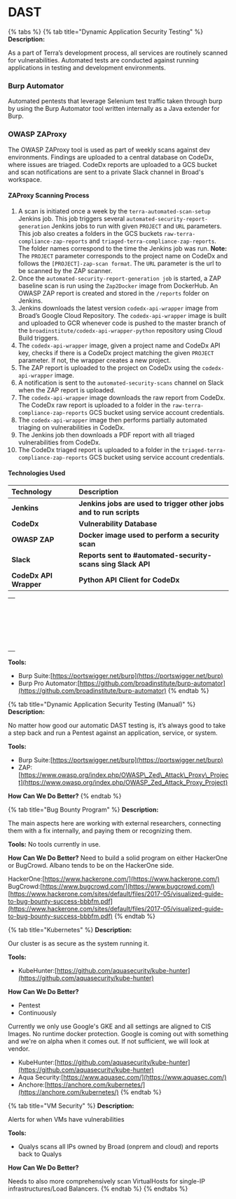 # DAST

{% tabs %}
{% tab title="Dynamic Application Security Testing" %}
**Description:**

As a part of Terra’s development process, all services are routinely scanned for vulnerabilities. Automated tests are conducted against running applications in testing and development environments.

### Burp Automator

Automated pentests that leverage Selenium test traffic taken through burp by using the Burp Automator tool written internally as a Java extender for Burp.

### OWASP ZAProxy

The OWASP ZAProxy tool is used as part of weekly scans against dev environments. Findings are uploaded to a central database on CodeDx, where issues are triaged. CodeDx reports are uploaded to a GCS bucket and scan notifications are sent to a private Slack channel in Broad's workspace.

#### ZAProxy Scanning Process

1. A scan is initiated once a week by the `terra-automated-scan-setup` Jenkins job. This job triggers several `automated-security-report-generation` Jenkins jobs to run with given `PROJECT` and `URL` parameters. This job also creates a folders in the GCS buckets `raw-terra-compliance-zap-reports` and `triaged-terra-compliance-zap-reports`. The folder names correspond to the time the Jenkins job was run. **Note:** The `PROJECT` parameter corresponds to the project name on CodeDx and follows the `[PROJECT]-zap-scan format`. The `URL` parameter is the url to be scanned by the ZAP scanner.
2. Once the `automated-security-report-generation job` is started, a ZAP baseline scan is run using the `Zap2Docker` image from DockerHub. An OWASP ZAP report is created and stored in the `/reports` folder on Jenkins.
3. Jenkins downloads the latest version `codedx-api-wrapper` image from Broad’s Google Cloud Repository. The `codedx-api-wrapper` image is built and uploaded to GCR whenever code is pushed to the master branch of the `broadinstitute/codedx-api-wrapper-python` repository using Cloud Build triggers.
4. The `codedx-api-wrapper` image, given a project name and CodeDx API key, checks if there is a CodeDx project matching the given `PROJECT` parameter. If not, the wrapper creates a new project.
5. The  ZAP report is uploaded to the project on CodeDx using the `codedx-api-wrapper` image.
6. A notification is sent to the `automated-security-scans` channel on Slack when the ZAP report is uploaded.
7. The `codedx-api-wrapper` image downloads the raw report from CodeDx. The CodeDx raw report is uploaded to a folder in the `raw-terra-compliance-zap-reports` GCS bucket using service account credentials.
8. The `codedx-api-wrapper` image then performs partially automated triaging on vulnerabilities in CodeDx. 
9. The Jenkins job then downloads a PDF report with all triaged vulnerabilities from CodeDx. 
10. The CodeDx triaged report is uploaded to a folder in the `triaged-terra-compliance-zap-reports` GCS bucket using service account credentials.

#### Technologies Used

| **Technology** | **Description** |
| :--- | :--- |
| **Jenkins** | **Jenkins jobs are used to trigger other jobs and to run scripts** |
| **CodeDx** | **Vulnerability Database** |
| **OWASP ZAP** | **Docker image used to perform a security scan** |
| **Slack** | **Reports sent to \#automated-security-scans sing Slack API** |
| **CodeDx API Wrapper** | **Python API Client for CodeDx**  |

|  |
| :--- |
|  |
|  |
|  |
|  |
|  |
|  |
|  |
|  |
|  |
|  |
|  |
|  |
|  |
|  |
|  |
|  |
|  |
|  |
|  |
|  |

**Tools:**

* Burp Suite:[https://portswigger.net/burp](https://portswigger.net/burp)
* Burp Pro Automator:[https://github.com/broadinstitute/burp-automator](https://github.com/broadinstitute/burp-automator)
{% endtab %}

{% tab title="Dynamic Application Security Testing \(Manual\)" %}
**Description:**

No matter how good our automatic DAST testing is, it’s always good to take a step back and run a Pentest against an application, service, or system.

**Tools:**

* Burp Suite:[https://portswigger.net/burp](https://portswigger.net/burp)
* ZAP:[https://www.owasp.org/index.php/OWASP\_Zed\_Attack\_Proxy\_Project](https://www.owasp.org/index.php/OWASP_Zed_Attack_Proxy_Project)

**How Can We Do Better?**
{% endtab %}

{% tab title="Bug Bounty Program" %}
**Description:**

The main aspects here are working with external researchers, connecting them with a fix internally, and paying them or recognizing them.

**Tools:** No tools currently in use.

**How Can We Do Better?** Need to build a solid program on either HackerOne or BugCrowd. Albano tends to be on the HackerOne side.

HackerOne:[https://www.hackerone.com/](https://www.hackerone.com/) BugCrowd:[https://www.bugcrowd.com/](https://www.bugcrowd.com/) [https://www.hackerone.com/sites/default/files/2017-05/visualized-guide-to-bug-bounty-success-bbbfm.pdf](https://www.hackerone.com/sites/default/files/2017-05/visualized-guide-to-bug-bounty-success-bbbfm.pdf)
{% endtab %}

{% tab title="Kubernetes" %}
**Description:**

Our cluster is as secure as the system running it.

**Tools:**

* KubeHunter:[https://github.com/aquasecurity/kube-hunter](https://github.com/aquasecurity/kube-hunter)

**How Can We Do Better?**

* Pentest
* Continuously

Currently we only use Google's GKE and all settings are aligned to CIS Images. No runtime docker protection. Google is coming out with something and we're on alpha when it comes out. If not sufficient, we will look at vendor.

* KubeHunter:[https://github.com/aquasecurity/kube-hunter](https://github.com/aquasecurity/kube-hunter)
* Aqua Security:[https://www.aquasec.com/](https://www.aquasec.com/)
* Anchore:[https://anchore.com/kubernetes/](https://anchore.com/kubernetes/)
{% endtab %}

{% tab title="VM Security" %}
**Description:**

Alerts for when VMs have vulnerabilities

**Tools:**

* Qualys scans all IPs owned by Broad \(onprem and cloud\) and reports back to Qualys

**How Can We Do Better?**

Needs to also more comprehensively scan VirtualHosts for single-IP infrastructures/Load Balancers.
{% endtab %}
{% endtabs %}

## 



